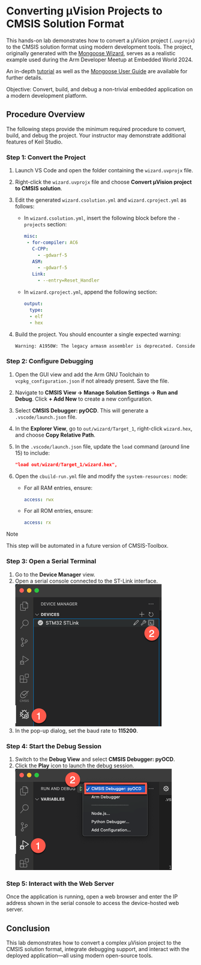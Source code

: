 # Converting µVision Projects to CMSIS Solution Format

This hands-on lab demonstrates how to convert a µVision project (`.uvprojx`) to the CMSIS solution format using modern
development tools. The project, originally generated with the [Mongoose Wizard](https://mongoose.ws/wizard/), serves
as a realistic example used during the Arm Developer Meetup at Embedded World 2024.

An in-depth [tutorial](https://mongoose.ws/documentation/#tutorials) as well as the
[Mongoose User Guide](https://mongoose.ws/documentation/) are available for further details.

Objective: Convert, build, and debug a non-trivial embedded application on a modern development platform.

## Procedure Overview

The following steps provide the minimum required procedure to convert, build, and debug the project. Your instructor
may demonstrate additional features of Keil Studio.

### Step 1: Convert the Project

1. Launch VS Code and open the folder containing the `wizard.uvprojx` file.
2. Right-click the `wizard.uvprojx` file and choose **Convert µVision project to CMSIS solution**.
3. Edit the generated `wizard.csolution.yml` and `wizard.cproject.yml` as follows:

   - In `wizard.csolution.yml`, insert the following block before the `- projects` section:
  
     ```yml
     misc:
      - for-compiler: AC6
        C-CPP:
          - -gdwarf-5
        ASM:
          - -gdwarf-5
        Link:
          - --entry=Reset_Handler
     ```

   - In `wizard.cproject.yml`, append the following section:

     ```yml
     output:
       type:
       - elf
       - hex
     ```

4. Build the project. You should encounter a single expected warning:

   ```txt
   Warning: A1950W: The legacy armasm assembler is deprecated. Consider using the armclang integrated assembler instead.
   ```

### Step 2: Configure Debugging

1. Open the GUI view and add the Arm GNU Toolchain to `vcpkg_configuration.json` if not already present. Save the file.
2. Navigate to **CMSIS View → Manage Solution Settings → Run and Debug**. Click **+ Add New** to create a new
   configuration.
3. Select **CMSIS Debugger: pyOCD**. This will generate a `.vscode/launch.json` file.
4. In the **Explorer View**, go to `out/wizard/Target_1`, right-click `wizard.hex`, and choose **Copy Relative Path**.
5. In the `.vscode/launch.json` file, update the `load` command (around line 15) to include:

   ```json
   "load out/wizard/Target_1/wizard.hex",
   ```

6. Open the `cbuild-run.yml` file and modify the `system-resources:` node:

   - For all RAM entries, ensure:

     ```yml
     access: rwx
     ```

   - For all ROM entries, ensure:

     ```yml
     access: rx
     ```

> [!Note]
> This step will be automated in a future version of CMSIS-Toolbox.

### Step 3: Open a Serial Terminal

1. Go to the **Device Manager** view.
2. Open a serial console connected to the ST-Link interface.
   ![Opening a serial console](./img/DeviceManagerView.png)
3. In the pop-up dialog, set the baud rate to **115200**.

### Step 4: Start the Debug Session

1. Switch to the **Debug View** and select **CMSIS Debugger: pyOCD**.
2. Click the **Play** icon to launch the debug session.
   ![Starting a debug session](./img/DebugView.png)

### Step 5: Interact with the Web Server

Once the application is running, open a web browser and enter the IP address shown in the serial console to access the
device-hosted web server.

## Conclusion

This lab demonstrates how to convert a complex µVision project to the CMSIS solution format, integrate debugging support,
and interact with the deployed application—all using modern open-source tools.
